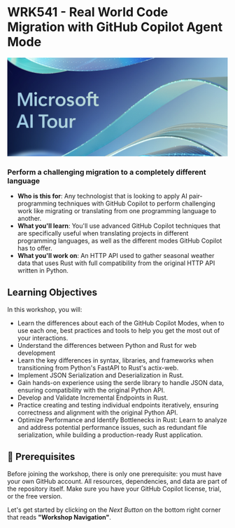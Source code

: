 # WRK541 - Real World Code Migration with GitHub Copilot Agent Mode

![Microsoft AI Tour Banner](./media/aitour-banner.png)

### Perform a challenging migration to a completely different language

- **Who is this for**: Any technologist that is looking to apply AI pair-programming techniques with GitHub Copilot to perform challenging work like migrating or translating from one programming language to another.
- **What you'll learn**: You'll use advanced GitHub Copilot techniques that are specifically useful when translating projects in different programming languages, as well as the different modes GitHub Copilot has to offer.
- **What you'll work on**: An HTTP API used to gather seasonal weather data that uses Rust with full compatibility from the original HTTP API written in Python.


## Learning Objectives 

In this workshop, you will:

  - Learn the differences about each of the GitHub Copilot Modes, when to use each one, best practices and tools to help you get the most out of your interactions.
  - Understand the differences between Python and Rust for web development
  - Learn the key differences in syntax, libraries, and frameworks when transitioning from Python's FastAPI to Rust's actix-web.
  - Implement JSON Serialization and Deserialization in Rust.
  - Gain hands-on experience using the serde library to handle JSON data, ensuring compatibility with the original Python API.
  - Develop and Validate Incremental Endpoints in Rust.
  - Practice creating and testing individual endpoints iteratively, ensuring correctness and alignment with the original Python API.
  - Optimize Performance and Identify Bottlenecks in Rust: Learn to analyze and address potential performance issues, such as redundant file serialization, while building a production-ready Rust application.

## 📣 Prerequisites

Before joining the workshop, there is only one prerequisite: you must have your own GitHub account. All resources, dependencies, and data are part of the repository itself. Make sure you have your GitHub Copilot license, trial, or the free version.

Let's get started by clicking on the *Next Button* on the bottom right corner that reads **"Workshop Navigation"**.
